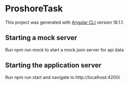 # ProshoreTask

This project was generated with [Angular CLI](https://github.com/angular/angular-cli) version 18.1.1.

## Starting a mock server

Run npm run mock to start a mock json server for api data

## Starting the application server

Run npm run start and navigate to http://localhost:4200/ 